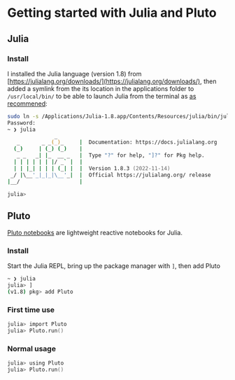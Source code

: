 # Getting started with Julia and Pluto

## Julia

### Install

I installed the Julia language (version 1.8) from [https://julialang.org/downloads/](https://julialang.org/downloads/), then added a symlink from the its location in the applications folder to `/usr/local/bin/` to be able to launch Julia from the terminal as [as recommened](https://julialang.org/downloads/platform/):

```zsh
sudo ln -s /Applications/Julia-1.8.app/Contents/Resources/julia/bin/julia /usr/local/bin/julia
Password:
~ ❯ julia                                                                                                3s
               _
   _       _ _(_)_     |  Documentation: https://docs.julialang.org
  (_)     | (_) (_)    |
   _ _   _| |_  __ _   |  Type "?" for help, "]?" for Pkg help.
  | | | | | | |/ _` |  |
  | | |_| | | | (_| |  |  Version 1.8.3 (2022-11-14)
 _/ |\__'_|_|_|\__'_|  |  Official https://julialang.org/ release
|__/                   |

julia>
```

## Pluto

[Pluto notebooks](https://github.com/fonsp/Pluto.jl) are lightweight reactive notebooks for Julia.

### Install

Start the Julia REPL, bring up the package manager with `]`, then add Pluto

```zsh
~ ❯ julia
julia> ]  
(v1.8) pkg> add Pluto
```

### First time use

```zsh
julia> import Pluto
julia> Pluto.run()
```

### Normal usage

```zsh
julia> using Pluto
julia> Pluto.run()
```
